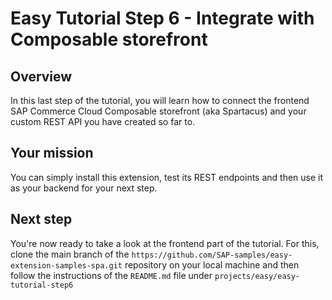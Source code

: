 # Easy Tutorial Step 6 - Integrate with Composable storefront

## Overview
In this last step of the tutorial, you will learn how to connect the frontend SAP Commerce Cloud Composable storefront (aka Spartacus) and your custom REST API you have created so far to.

## Your mission
You can simply install this extension, test its REST endpoints and then use it as your backend for your next step.

## Next step
You're now ready to take a look at the frontend part of the tutorial. 
For this, clone the main branch of the `https://github.com/SAP-samples/easy-extension-samples-spa.git` repository on your local machine and then follow the instructions of the `README.md` file under `projects/easy/easy-tutorial-step6`
